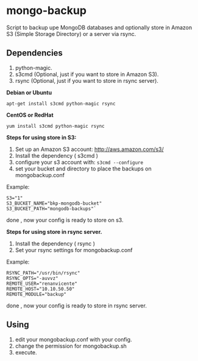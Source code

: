 mongo-backup
============

Script to backup upe MongoDB databases and optionally store in Amazon S3 (Simple Storage Directory) or a server via rsync.

Dependencies
-------------

1. python-magic.
2. s3cmd (Optional, just if you want to store in Amazon S3).
3. rsync (Optional, just if you want to store in rsync server). 

**Debian or Ubuntu**

`apt-get install s3cmd python-magic rsync`

**CentOS or RedHat**

`yum install s3cmd python-magic rsync`

**Steps for using store in S3:**

1. Set up an Amazon S3 account: <http://aws.amazon.com/s3/>
2. Install the dependency ( s3cmd )
3. configure your s3 account with:
`s3cmd --configure`
4. set your bucket and directory to place the backups on mongobackup.conf

Example:

    S3="1"
    S3_BUCKET_NAME="bkp-mongodb-bucket"
    S3_BUCKET_PATH="mongodb-backups"`

done , now your config is ready to store on s3.

**Steps for using store in rsync server.**

1. Install the dependency ( rsync )
2. Set your rsync settings for mongobackup.conf

Example:

    RSYNC_PATH="/usr/bin/rsync"
    RSYNC_OPTS="-auvvz"
    REMOTE_USER="renanvicente"
    REMOTE_HOST="10.10.50.50"
    REMOTE_MODULE="backup"

done , now your config is ready to store in rsync server.


Using
------

1. edit your mongobackup.conf with your config.
2. change the permission for mongobackup.sh
3. execute.
